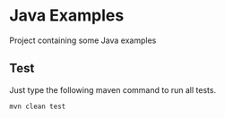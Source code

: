 # Java Examples

Project containing some Java examples

## Test

Just type the following maven command to run all tests.

```
mvn clean test
```

